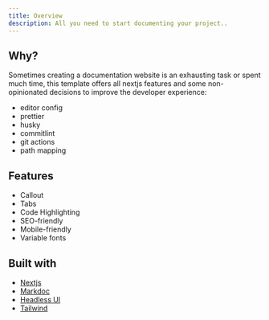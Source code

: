 ```yaml
---
title: Overview
description: All you need to start documenting your project..
---
```


## Why?

Sometimes creating a documentation website is an exhausting task or spent much time, this template offers all nextjs features and some non-opinionated decisions to improve the developer experience:

- editor config
- prettier
- husky
- commitlint
- git actions
- path mapping

## Features

- Callout
- Tabs
- Code Highlighting
- SEO-friendly
- Mobile-friendly
- Variable fonts

## Built with

- [Nextjs](https://nextjs.org/)
- [Markdoc](https://markdoc.io/)
- [Headless UI](https://headlessui.com/)
- [Tailwind](https://tailwindcss.com/)
